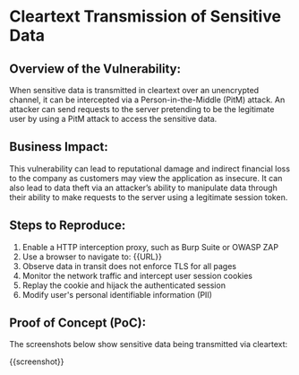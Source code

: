 # Cleartext Transmission of Sensitive Data

## Overview of the Vulnerability:

When sensitive data is transmitted in cleartext over an unencrypted channel, it can be intercepted via a Person-in-the-Middle (PitM) attack. An attacker can send requests to the server pretending to be the legitimate user by using a PitM attack to access the sensitive data.

## Business Impact:

This vulnerability can lead to reputational damage and indirect financial loss to the company as customers may view the application as insecure. It can also lead to data theft via an attacker’s ability to manipulate data through their ability to make requests to the server using a legitimate session token.

## Steps to Reproduce:

1. Enable a HTTP interception proxy, such as Burp Suite or OWASP ZAP
1. Use a browser to navigate to: {{URL}}
1. Observe data in transit does not enforce TLS for all pages
1. Monitor the network traffic and intercept user session cookies
1. Replay the cookie and hijack the authenticated session
1. Modify user's personal identifiable information (PII)

## Proof of Concept (PoC):

The screenshots below show sensitive data being transmitted via cleartext:

{{screenshot}}
